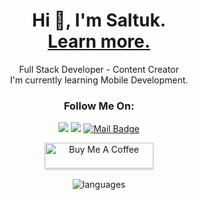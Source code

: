 <h1 align="center">Hi 👋, I'm Saltuk. <br> <a href="http://saltukozelgul.com">Learn more.</a></h1>




<p align="center">Full Stack Developer - Content Creator <br>I'm currently learning Mobile Development.</p>

<h3 align="center"> Follow Me On: </h3>
  
<div align="center">
  
[![](https://img.shields.io/badge/linkedin-%230077B5.svg?&style=for-the-badge&logo=linkedin&logoColor=white)](https://www.linkedin.com/in/saltukozelgul/)
[![](https://img.shields.io/badge/YouTube-FF0000?style=for-the-badge&logo=youtube&logoColor=white)](https://www.youtube.com/channel/UCMifPLEtxztl5zZaLau1jIQ)
[![Mail Badge](https://img.shields.io/badge/saltukozelgul@gmail.com-c14438?style=for-the-badge&logo=Gmail&logoColor=white&link=mailto:saltukozelgul@gmail.com)](mailto:saltukozelgul@gmail.com)

</div>
  


<p align="center">
  <a href="https://www.buymeacoffee.com/saltukozelgul" target="_blank"><img src="https://www.buymeacoffee.com/assets/img/custom_images/orange_img.png" alt="Buy Me A Coffee" style="height: 41px !important;width: 174px !important;box-shadow: 0px 3px 2px 0px rgba(190, 190, 190, 0.5) !important;-webkit-box-shadow: 0px 3px 2px 0px rgba(190, 190, 190, 0.5) !important;" ></a>
  <br><br>
  <img src="https://github-readme-stats.vercel.app/api/top-langs?username=saltukozelgul&hide=css,jupyter%20notebook,html&theme=radical&show_icons=true&cache_seconds=1800&locale=en&layout=compact" alt="languages" />
</p>
